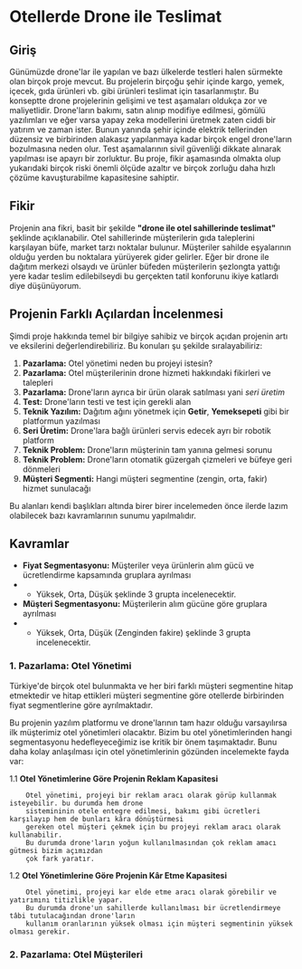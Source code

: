 # Otellerde Drone ile Teslimat

## Giriş

Günümüzde drone'lar ile yapılan ve bazı ülkelerde testleri halen sürmekte olan
birçok proje mevcut. Bu projelerin birçoğu şehir içinde kargo, yemek, içecek, gıda ürünleri vb. gibi ürünleri teslimat için tasarlanmıştır. Bu konseptte drone projelerinin gelişimi ve test aşamaları oldukça zor ve maliyetlidir. Drone'ların bakımı, satın alınıp modifiye edilmesi, gömülü yazılımları ve eğer varsa yapay zeka modellerini üretmek zaten ciddi bir yatırım ve zaman ister. Bunun yanında şehir içinde elektrik tellerinden düzensiz ve birbirinden alakasız yapılanmaya kadar birçok engel drone'ların bozulmasına neden olur. Test aşamalarının sivil güvenliği dikkate alınarak yapılması ise apayrı bir zorluktur. Bu proje, fikir aşamasında olmakta olup yukarıdaki birçok riski önemli ölçüde azaltır ve birçok zorluğu daha hızlı çözüme kavuşturabilme kapasitesine sahiptir.

## Fikir

Projenin ana fikri, basit bir şekilde **"drone ile otel sahillerinde teslimat"** şeklinde açıklanabilir. Otel sahillerinde müşterilerin gıda taleplerini karşılayan büfe, market tarzı noktalar bulunur. Müşteriler sahilde eşyalarının olduğu yerden bu noktalara yürüyerek gider gelirler. Eğer bir drone ile dağıtım merkezi olsaydı ve ürünler büfeden müşterilerin şezlongta yattığı yere kadar teslim edilebilseydi bu gerçekten tatil konforunu ikiye katlardı diye düşünüyorum.

## Projenin Farklı Açılardan İncelenmesi

Şimdi proje hakkında temel bir bilgiye sahibiz ve birçok açıdan projenin artı ve eksilerini değerlendirebiliriz. Bu konuları şu şekilde sıralayabiliriz:

1. **Pazarlama:** Otel yönetimi neden bu projeyi istesin?
2. **Pazarlama:** Otel müşterilerinin drone hizmeti hakkındaki fikirleri ve talepleri
3. **Pazarlama:** Drone'ların ayrıca bir ürün olarak satılması yani _seri üretim_
4. **Test:** Drone'ların testi ve test için gerekli alan
5. **Teknik Yazılım:** Dağıtım ağını yönetmek için **Getir**, **Yemeksepeti** gibi bir platformun yazılması
6. **Seri Üretim:** Drone'lara bağlı ürünleri servis edecek ayrı bir robotik platform
7. **Teknik Problem:** Drone'ların müşterinin tam yanına gelmesi sorunu
8. **Teknik Problem:** Drone'ların otomatik güzergah çizmeleri ve büfeye geri dönmeleri
9. **Müşteri Segmenti:** Hangi müşteri segmentine (zengin, orta, fakir) hizmet sunulacağı

Bu alanları kendi başlıkları altında birer birer incelemeden önce ilerde lazım olabilecek bazı kavramlarının sunumu yapılmalıdır.

## Kavramlar

- **Fiyat Segmentasyonu:** Müşteriler veya ürünlerin alım gücü ve ücretlendirme kapsamında gruplara ayrılması
- - Yüksek, Orta, Düşük şeklinde 3 grupta incelenecektir.
- **Müşteri Segmentasyonu:** Müşterilerin alım gücüne göre gruplara ayrılması
- - Yüksek, Orta, Düşük (Zenginden fakire) şeklinde 3 grupta incelenecektir.
 
### 1. Pazarlama: Otel Yönetimi

Türkiye'de birçok otel bulunmakta ve her biri farklı müşteri segmentine hitap etmektedir ve hitap ettikleri müşteri segmentine göre otellerde birbirinden fiyat segmentlerine göre ayrılmaktadır.

Bu projenin yazılım platformu ve drone'larının tam hazır olduğu varsayılırsa ilk müşterimiz otel yönetimleri olacaktır. Bizim bu otel yönetimlerinden hangi segmentasyonu hedefleyeceğimiz ise kritik bir önem taşımaktadır. Bunu daha kolay anlaşılması için otel yönetimlerinin gözünden incelemekte fayda var:

1.1 **Otel Yönetimlerine Göre Projenin Reklam Kapasitesi**

        Otel yönetimi, projeyi bir reklam aracı olarak görüp kullanmak isteyebilir. bu durumda hem drone 
        sistemininin otele entegre edilmesi, bakımı gibi ücretleri karşılayıp hem de bunları kâra dönüştürmesi
        gereken otel müşteri çekmek için bu projeyi reklam aracı olarak kullanabilir. 
        Bu durumda drone'ların yoğun kullanılmasından çok reklam amacı gütmesi bizim açımızdan
        çok fark yaratır.

1.2 **Otel Yönetimlerine Göre Projenin Kâr Etme Kapasitesi**

        Otel yönetimi, projeyi kar elde etme aracı olarak görebilir ve yatırımını titizlikle yapar.
        Bu durumda drone'un sahillerde kullanılması bir ücretlendirmeye tâbi tutulacağından drone'ların 
        kullanım oranlarının yüksek olması için müşteri segmentinin yüksek olması gerekir.



### 2. Pazarlama: Otel Müşterileri


